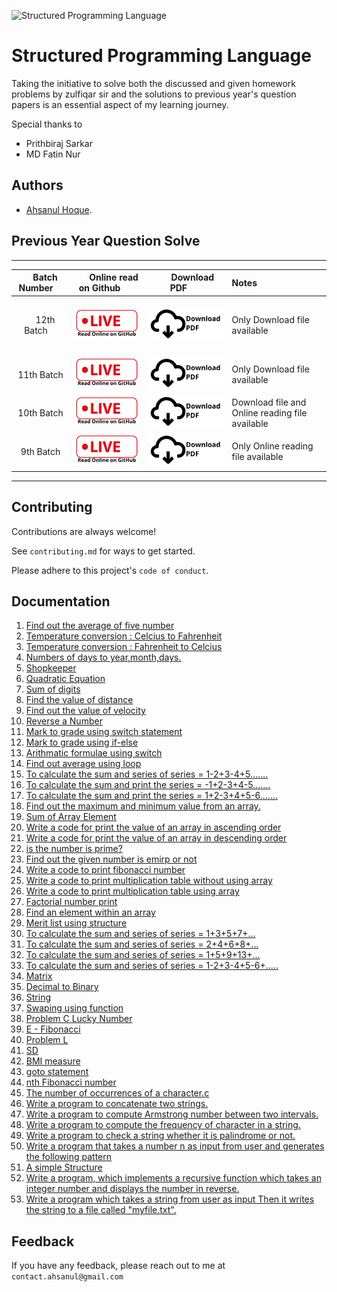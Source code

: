 
![Structured Programming Language](https://github.com/ahsanulhoqueabir/SPL/assets/113261318/92f1f147-0eda-459c-b240-8de9bdb5c112)

# Structured Programming Language

Taking the initiative to solve both the discussed and given homework problems by zulfiqar sir and the solutions to previous year's question papers is an essential aspect of my learning journey.

Special thanks to 
- Prithbiraj Sarkar
- MD Fatin Nur




## Authors

- [Ahsanul Hoque](https://www.facebook.com/MDAhsanulHoqueAbir).

## Previous Year Question Solve
---
|  &nbsp; &nbsp; Batch Number  &nbsp; &nbsp; | &nbsp; &nbsp; &nbsp;  Online read on Github &nbsp; &nbsp; &nbsp; | &nbsp; &nbsp; &nbsp;  Download PDF &nbsp; &nbsp; &nbsp; | Notes |
|:----------:|:----------:|:----------:| :----------|
| &nbsp; &nbsp; 12th Batch &nbsp; &nbsp; |&nbsp; &nbsp; &nbsp; <a href="#">  <img src="https://github.com/ahsanulhoqueabir/Resources/blob/main/Read%20online.svg" > </a> &nbsp; &nbsp; &nbsp; | &nbsp; &nbsp; &nbsp; <a href="https://drive.google.com/file/d/1jkUUCmPwhy0HxLOXj6l1_fZLToDcTFDA/view?usp=sharing"> <img src="https://github.com/ahsanulhoqueabir/Resources/blob/main/Download.svg"> </a> &nbsp; &nbsp; &nbsp; | Only Download file available |
| 11th Batch | <a href="#"> <img src="https://github.com/ahsanulhoqueabir/Resources/blob/main/Read%20online.svg"> </a>| <a href="https://drive.google.com/file/d/1jiuH-pyp0UouY4HzPYmmL7iguSgjVaCn/view?usp=sharing"><img src="https://github.com/ahsanulhoqueabir/Resources/blob/main/Download.svg"> </a> | Only Download file available |
| 10th Batch | <a href="https://github.com/ahsanulhoqueabir/SPL/blob/main/10th%20Batch.md"> <img src="https://github.com/ahsanulhoqueabir/Resources/blob/main/Read%20online.svg"> </a> | <a href="https://drive.google.com/file/d/1jiczytI758IkaSLR04sMdgfxSqiBZkZ2/view?usp=sharing" ><img src="https://github.com/ahsanulhoqueabir/Resources/blob/main/Download.svg"> </a> | Download file and Online reading file available |
| 9th Batch | <a href="https://github.com/ahsanulhoqueabir/SPL/blob/main/9th%20Batch.md"> <img src="https://github.com/ahsanulhoqueabir/Resources/blob/main/Read%20online.svg"> </a> | <a href="#" > <img src="https://github.com/ahsanulhoqueabir/Resources/blob/main/Download.svg"> </a>| Only Online reading file available |

---

<!-- <a href="https://github.com/ahsanulhoqueabir"><img src="https://github.com/ahsanulhoqueabir/Resources/blob/main/Read%20online.svg" alt="Read Online" width="130" height="80"></a> &nbsp; &nbsp; &nbsp; <a href="https://github.com/ahsanulhoqueabir"><img src="https://github.com/ahsanulhoqueabir/Resources/blob/main/Download.svg" alt="Read Online" width="130" height="80"></a> -->

## Contributing

Contributions are always welcome!

See `contributing.md` for ways to get started.

Please adhere to this project's `code of conduct`.


## Documentation

1. [Find out the average of five number](https://github.com/ahsanulhoqueabir/SPL/blob/main/1.%20Average.c)
2. [Temperature conversion : Celcius to Fahrenheit ](https://github.com/ahsanulhoqueabir/SPL/blob/main/02.1%20temperature%20conversion.c)
3. [Temperature conversion : Fahrenheit to Celcius](https://github.com/ahsanulhoqueabir/SPL/blob/main/02.2%20tempareture%20conversion.c)
4. [Numbers of days to year,month,days.](https://github.com/ahsanulhoqueabir/SPL/blob/main/03.%20Number%20of%20days.c)
5. [Shopkeeper](https://github.com/ahsanulhoqueabir/SPL/blob/main/04.%20Shopkeeper.c)
6. [Quadratic Equation](https://github.com/ahsanulhoqueabir/SPL/blob/main/05.%20quadratic%20equation.c)
7. [Sum of digits](https://github.com/ahsanulhoqueabir/SPL/blob/main/06.%20Sum%20of%20digits.c)
8. [Find the value of distance](https://github.com/ahsanulhoqueabir/SPL/blob/main/07.1%20Find%20the%20value%20of%20distance.c)
9. [Find out the value of velocity](https://github.com/ahsanulhoqueabir/SPL/blob/main/07.2%20Find%20out%20the%20value%20of%20v.c)
10. [Reverse a Number](https://github.com/ahsanulhoqueabir/SPL/blob/main/08.%20Reverse%20Number.c)
11. [Mark to grade using switch statement](https://github.com/ahsanulhoqueabir/SPL/blob/main/09.%20Mark%20to%20grade%20using%20switch%20statement.c)
12. [Mark to grade using if-else](https://github.com/ahsanulhoqueabir/SPL/blob/main/09.1%20Mark%20to%20grade%20using%20if-else.c)
13. [Arithmatic formulae using switch](https://github.com/ahsanulhoqueabir/SPL/blob/main/10.%20Arithmatic%20formulae%20using%20switch.c)
14. [Find out average using loop](https://github.com/ahsanulhoqueabir/SPL/blob/main/11.%20Find%20out%20average%20using%20loop.c)
15. [To calculate the sum and series of series = 1-2+3-4+5…….](https://github.com/ahsanulhoqueabir/SPL/blob/main/12.%20series%201.c)
16. [To calculate the sum and print the series = -1+2-3+4-5…….](https://github.com/ahsanulhoqueabir/SPL/blob/main/13.%20Series%202.c)
17. [To calculate the sum and print the series = 1+2-3+4+5-6…….](https://github.com/ahsanulhoqueabir/SPL/blob/main/14.%20Series%203.c)
18. [Find out the maximum and minimum value from an array.](https://github.com/ahsanulhoqueabir/SPL/blob/main/15.%20max%20and%20min%20value%20of%20an%20array.c)
19. [Sum of Array Element](https://github.com/ahsanulhoqueabir/SPL/blob/main/16.%20Sum%20of%20array%20element.c)
20. [Write a code for print the value of an array in ascending order](https://github.com/ahsanulhoqueabir/SPL/blob/main/17.%20Ascending%20order%20of%20an%20array.c)
21. [Write a code for print the value of an array in descending order](https://github.com/ahsanulhoqueabir/SPL/blob/main/18.%20descending%20order%20of%20an%20array.c)
22. [is the number is prime?](https://github.com/ahsanulhoqueabir/SPL/blob/main/19.%20Is%20the%20number%20is%20prime.c)
23. [Find out the given number is emirp or not](https://github.com/ahsanulhoqueabir/SPL/blob/main/20.%20emirp%20number.c)
24. [Write a code to print fibonacci number](https://github.com/ahsanulhoqueabir/SPL/blob/main/21.%20fibonacci%20number.c)
25. [Write a code to print multiplication table without using array](https://github.com/ahsanulhoqueabir/SPL/blob/main/22.%20Multiplication%20Table(without%20array).c)
26. [Write a code to print multiplication table using array](https://github.com/ahsanulhoqueabir/SPL/blob/main/23.%20Multiplication%20table%20using%20array.c)
27. [Factorial number print](https://github.com/ahsanulhoqueabir/SPL/blob/main/24.%20factorial.c)
28. [Find an element within an array](https://github.com/ahsanulhoqueabir/SPL/blob/main/25.%20Find%20an%20element%20within%20an%20array.c)
29. [Merit list using structure](https://github.com/ahsanulhoqueabir/SPL/blob/main/26.%20Merit%20list%20using%20structure.c)
30. [To calculate the sum and series of series = 1+3+5+7+...](https://github.com/ahsanulhoqueabir/SPL/blob/main/27.%20Series.c)
31. [To calculate the sum and series of series = 2+4+6+8+...](https://github.com/ahsanulhoqueabir/SPL/blob/main/28.%20Series.c)
32. [To calculate the sum and series of series = 1+5+9+13+...](https://github.com/ahsanulhoqueabir/SPL/blob/main/29.%20Series.c)
33. [To calculate the sum and series of series = 1-2+3-4+5-6+.....](https://github.com/ahsanulhoqueabir/SPL/blob/main/30.%20Series.c)
34. [Matrix](https://github.com/ahsanulhoqueabir/SPL/blob/main/31.%20Matrix.c)
35. [Decimal to Binary](https://github.com/ahsanulhoqueabir/SPL/blob/main/32.%20Decimal%20to%20Binary.c)
36. [String](https://github.com/ahsanulhoqueabir/SPL/blob/main/15th%20May.c)
37. [Swaping using function](https://github.com/ahsanulhoqueabir/SPL/blob/main/33.%20Swaping%20using%20function.c)
38. [Problem C Lucky Number](https://github.com/ahsanulhoqueabir/SPL/blob/main/34.%20Problem%20C%20Lucky%20Number.c)
39. [E - Fibonacci](https://github.com/ahsanulhoqueabir/SPL/blob/main/35.%20E%20-%20Fibonacci.c)
40. [Problem L](https://github.com/ahsanulhoqueabir/SPL/blob/main/36.%20Problem%20L.c)
41. [SD](https://github.com/ahsanulhoqueabir/SPL/blob/main/37.%20SD.c)
42. [BMI measure](https://github.com/ahsanulhoqueabir/SPL/blob/main/38.%20BMI%20measure.c)
43.  [goto statement](https://github.com/ahsanulhoqueabir/SPL/blob/main/39.goto.c)
44.  [nth Fibonacci number](https://github.com/ahsanulhoqueabir/SPL/blob/main/40.%20nth%20Fibonacci%20number.c)
45.  [The number of occurrences of a character.c](https://github.com/ahsanulhoqueabir/SPL/blob/main/41.%20the%20number%20of%20occurrences.c)
46.  [Write a program to concatenate two strings.](https://github.com/ahsanulhoqueabir/SPL/blob/main/42.%20Write%20a%20program%20to%20concatenate%20two%20strings..c)
47. [Write a program to compute Armstrong number between two intervals.](https://github.com/ahsanulhoqueabir/SPL/blob/main/43.%20Write%20a%20program%20to%20compute%20Armstrong%20number%20between%20two%20intervals.c)
48. [Write a program to compute the frequency of character in a string.](https://github.com/ahsanulhoqueabir/SPL/blob/main/44.%20Write%20a%20program%20to%20compute%20the%20frequency%20of%20character%20in%20a%20string.c)
49. [Write a program to check a string whether it is palindrome or not.](https://github.com/ahsanulhoqueabir/SPL/blob/main/45.%20Write%20a%20program%20to%20check%20a%20string%20whether%20it%20is%20palindrome%20or%20not.c)
50. [Write a program that takes a number n as input from user and generates the following pattern](https://github.com/ahsanulhoqueabir/SPL/blob/main/46.%20Write%20a%20program%20that%20takes%20a%20number%20n%20as%20input%20from%20user%20and%20generates%20the%20following%20pattern.c)
51. [A simple Structure](https://github.com/ahsanulhoqueabir/SPL/blob/main/47.%20A%20simple%20Structure.c)
52. [Write a program, which implements a recursive function which takes an integer number and displays the number in reverse.](https://github.com/ahsanulhoqueabir/SPL/blob/main/48.%20Write%20a%20program%2C%20which%20implements%20a%20recursive%20function%20which%20takes%20an%20integer%20number%20and%20displays%20the%20number%20in%20reverse.c)
53. [Write a program which takes a string from user as input Then it writes the string to a file called "myfile.txt".](https://github.com/ahsanulhoqueabir/SPL/blob/main/49.%20Write%20a%20program%20which%20takes%20a%20string%20from%20user%20as%20input%20Then%20it%20writes%20the%20string%20to%20a%20file%20called%20%22myfile.txt%22.c)




## Feedback

If you have any feedback, please reach out to me at `contact.ahsanul@gmail.com`

